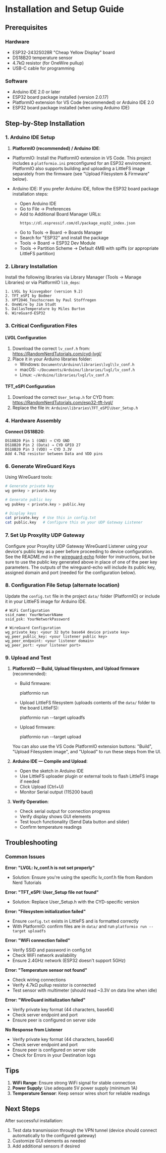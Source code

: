 # Installation and Setup Guide

## Prerequisites

### Hardware
- ESP32-2432S028R "Cheap Yellow Display" board
- DS18B20 temperature sensor
- 4.7kΩ resistor (for OneWire pullup)
- USB-C cable for programming

### Software
- Arduino IDE 2.0 or later
- ESP32 board package installed (version 2.0.17)
 - PlatformIO extension for VS Code (recommended) or Arduino IDE 2.0
 - ESP32 board package installed (when using Arduino IDE)

## Step-by-Step Installation

### 1. Arduino IDE Setup
1. **PlatformIO (recommended) / Arduino IDE**:

- PlatformIO: Install the PlatformIO extension in VS Code. This project includes a `platformio.ini` preconfigured for an ESP32 environment. PlatformIO also supports building and uploading a LittleFS image separately from the firmware (see "Upload Filesystem & Firmware" below).

- Arduino IDE: If you prefer Arduino IDE, follow the ESP32 board package installation steps:
   - Open Arduino IDE
   - Go to File → Preferences
   - Add to Additional Board Manager URLs:
      ```
      https://dl.espressif.com/dl/package_esp32_index.json
      ```
   - Go to Tools → Board → Boards Manager
   - Search for "ESP32" and install the package
   - Tools → Board → ESP32 Dev Module
   - Tools → Partition Scheme → Default 4MB with spiffs (or appropriate LittleFS partition)

### 2. Library Installation

Install the following libraries via Library Manager (Tools → Manage Libraries) or via PlatformIO `lib_deps`:

```
1. LVGL by kisvegabor (version 9.2)
2. TFT_eSPI by Bodmer
3. XPT2046_Touchscreen by Paul Stoffregen  
4. OneWire by Jim Studt
5. DallasTemperature by Miles Burton
6. WireGuard-ESP32
```

### 3. Critical Configuration Files

#### LVGL Configuration
1. Download the correct `lv_conf.h` from:
   https://RandomNerdTutorials.com/cyd-lvgl/
2. Place it in your Arduino libraries folder:
   - Windows: `Documents\Arduino\libraries\lvgl\lv_conf.h`
   - macOS: `~/Documents/Arduino/libraries/lvgl/lv_conf.h`
   - Linux: `~/Arduino/libraries/lvgl/lv_conf.h`

#### TFT_eSPI Configuration  
1. Download the correct `User_Setup.h` for CYD from:
   https://RandomNerdTutorials.com/esp32-tft-lvgl/
2. Replace the file in:
   `Arduino\libraries\TFT_eSPI\User_Setup.h`

### 4. Hardware Assembly

**Connect DS18B20**:
```
DS18B20 Pin 1 (GND) → CYD GND
DS18B20 Pin 2 (Data) → CYD GPIO 27
DS18B20 Pin 3 (VDD) → CYD 3.3V
Add 4.7kΩ resistor between Data and VDD pins
```

### 6. Generate WireGuard Keys

Using WireGuard tools:
```bash
# Generate private key
wg genkey > private.key

# Generate public key
wg pubkey < private.key > public.key

# Display keys
cat private.key  # Use this in config.txt
cat public.key   # Configure this on your UDP Gateway Listener
```

### 7. Set Up Proxylity UDP Gateway

Configure your Proxylity UDP Gateway WireGuard Listener using your device's public key as a peer before proceeding to device configuration. See the README.md in the [wireguard-echo](../wireguard-echo/readme.md) folder for instructions, but be sure to use the public key generated above in place of one of the peer key parameters. The outputs of the wireguard-echo will include its public key, assigned domain and port (needed for the configuration below).

### 8. Configuration File Setup (alternate location)

Update the `config.txt` file in the project `data/` folder (PlatformIO) or include it in your LittleFS image for Arduino IDE.

```
# WiFi Configuration
ssid_name: YourNetworkName
ssid_psk: YourNetworkPassword

# WireGuard Configuration  
wg_private_key: <your 32 byte base64 device private key>
wg_peer_public_key: <your listener public key>
wg_peer_endpoint: <your listener domain>
wg_peer_port: <your listener port>
```

### 9. Upload and Test

1. **PlatformIO — Build, Upload filesystem, and Upload firmware** (recommended):

    - Build firmware:

       platformio run

    - Upload LittleFS filesystem (uploads contents of the `data/` folder to the board LittleFS):

       platformio run --target uploadfs

    - Upload firmware:

       platformio run --target upload

   You can also use the VS Code PlatformIO extension buttons: "Build", "Upload Filesystem image", and "Upload" to run these steps from the UI.

2. **Arduino IDE — Compile and Upload**:
    - Open the sketch in Arduino IDE
    - Use LittleFS uploader plugin or external tools to flash LittleFS image if needed
    - Click Upload (Ctrl+U)
    - Monitor Serial output (115200 baud)

2. **Verify Operation**:
   - Check serial output for connection progress
   - Verify display shows GUI elements
   - Test touch functionality (Send Data button and slider)
   - Confirm temperature readings

## Troubleshooting

### Common Issues

**Error: "LVGL: lv_conf.h is not set properly"**
- Solution: Ensure you're using the specific lv_conf.h file from Random Nerd Tutorials

**Error: "TFT_eSPI: User_Setup file not found"**
- Solution: Replace User_Setup.h with the CYD-specific version

**Error: "Filesystem initialization failed"**
- Ensure `config.txt` exists in LittleFS and is formatted correctly
- With PlatformIO: confirm files are in `data/` and run `platformio run --target uploadfs`

**Error: "WiFi connection failed"**
- Verify SSID and password in config.txt
- Check WiFi network availability
- Ensure 2.4GHz network (ESP32 doesn't support 5GHz)

**Error: "Temperature sensor not found"**
- Check wiring connections
- Verify 4.7kΩ pullup resistor is connected
- Test sensor with multimeter (should read ~3.3V on data line when idle)

**Error: "WireGuard initialization failed"**
- Verify private key format (44 characters, base64)
- Check server endpoint and port
- Ensure peer is configured on server side

**No Response from Listener**
- Verify private key format (44 characters, base64)
- Check server endpoint and port
- Ensure peer is configured on server side
- Check for Errors in your Destination logs

## Tips
1. **WiFi Range**: Ensure strong WiFi signal for stable connection
2. **Power Supply**: Use adequate 5V power supply (minimum 1A)
3. **Temperature Sensor**: Keep sensor wires short for reliable readings

## Next Steps

After successful installation:
1. Test data transmission through the VPN tunnel (device should connect automatically to the configured gateway)
2. Customize GUI elements as needed
3. Add additional sensors if desired
